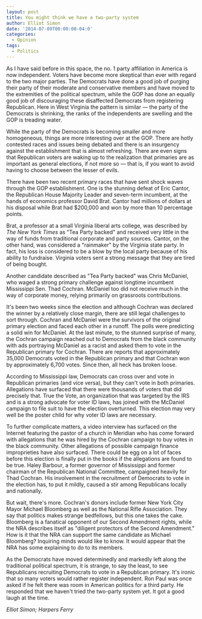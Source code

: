 ```yaml
---
layout: post
title: You might think we have a two-party system
author: Elliot Simon
date: '2014-07-09T00:00:00-04:0'
categories:
  - Opinion
tags:
  - Politics
---
```

As I have said before in this space, the no. 1 party affiliation in America is now independent. Voters have become more skeptical than ever with regard to the two major parties. The Democrats have done a good job of purging their party of their moderate and conservative members and have moved to the extremities of the political spectrum, while the GOP has done an equally good job of discouraging these disaffected Democrats from registering Republican. Here in West Virginia the pattern is similar — the party of the Democrats is shrinking, the ranks of the independents are swelling and the GOP is treading water.

While the party of the Democrats is becoming smaller and more homogeneous, things are more interesting over at the GOP. There are hotly contested races and issues being debated and there is an insurgency against the establishment that is almost refreshing. There are even signs that Republican voters are waking up to the realization that primaries are as important as general elections, if not more so — that is, if you want to avoid having to choose between the lesser of evils.

There have been two recent primary races that have sent shock waves through the GOP establishment. One is the stunning defeat of Eric Cantor, the Republican House Majority Leader and seven-term incumbent, at the hands of economics professor David Brat.  Cantor had millions of dollars at his disposal while Brat had $200,000 and won by more than 10 percentage points.

Brat, a professor at a small Virginia liberal arts college, was described by _The New York Times_ as "Tea Party backed" and received very little in the way of funds from traditional corporate and party sources. Cantor, on the other hand, was considered a "rainmaker" by the Virginia state party. In fact, his loss is considered to be a blow by the local party because of his ability to fundraise. Virginia voters sent a strong message that they are tired of being bought.

Another candidate described as "Tea Party backed" was Chris McDaniel, who waged a strong primary challenge against longtime incumbent Mississippi Sen. Thad Cochran.  McDaniel too did not receive much in the way of corporate money, relying primarily on grassroots contributions.

It's been two weeks since the election and although Cochran was declared the winner by a relatively close margin, there are still legal challenges to sort through. Cochran and McDaniel were the survivors of the original primary election and faced each other in a runoff. The polls were predicting a solid win for McDaniel. At the last minute, to the stunned surprise of many, the Cochran campaign reached out to Democrats from the black community with ads portraying McDaniel as a racist and asked them to vote in the Republican primary for Cochran. There are reports that approximately 35,000 Democrats voted in the Republican primary and that Cochran won by approximately 6,700 votes. Since then, all heck has broken loose.

According to Mississippi law, Democrats can cross over and vote in Republican primaries (and vice versa), but they can't vote in both primaries. Allegations have surfaced that there were thousands of voters that did precisely that. True the Vote, an organization that was targeted by the IRS and is a strong advocate for voter ID laws, has joined with the McDaniel campaign to file suit to have the election overturned. This election may very well be the poster child for why voter ID laws are necessary.

To further complicate matters, a video interview has surfaced on the Internet featuring the pastor of a church in Meridian who has come forward with allegations that he was hired by the Cochran campaign to buy votes in the black community. Other allegations of possible campaign finance improprieties have also surfaced. There could be egg on a lot of faces before this election is finally put in the books if the allegations are found to be true. Haley Barbour, a former governor of Mississippi and former chairman of the Republican National Committee, campaigned heavily for Thad Cochran. His involvement in the recruitment of Democrats to vote in the election has, to put it mildly, caused a stir among Republicans locally and nationally.

But wait, there's more. Cochran's donors include former New York City Mayor Michael Bloomberg as well as the National Rifle Association. They say that politics makes strange bedfellows, but this one takes the cake. Bloomberg is a fanatical opponent of our Second Amendment rights, while the NRA describes itself as "diligent protectors of the Second Amendment." How is it that the NRA can support the same candidate as Michael Bloomberg? Inquiring minds would like to know. It would appear that the NRA has some explaining to do to its members.

As the Democrats have moved determinedly and markedly left along the traditional political spectrum, it is strange, to say the least, to see Republicans recruiting Democrats to vote in a Republican primary. It's ironic that so many voters would rather register independent. Ron Paul was once asked if he felt there was room in American politics for a third party. He responded that we haven't tried the two-party system yet. It got a good laugh at the time.

_Elliot Simon; Harpers Ferry_